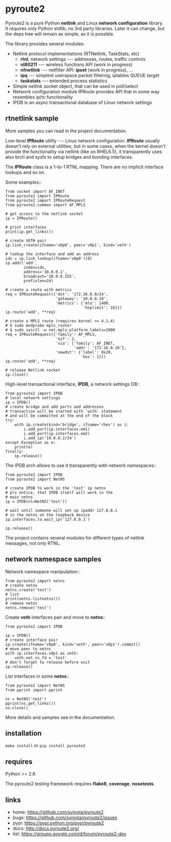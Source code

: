 pyroute2
========

Pyroute2 is a pure Python **netlink** and Linux **network configuration**
library. It requires only Python stdlib, no 3rd party libraries.
Later it can change, but the deps tree will remain as simple, as
it is possible.

The library provides several modules:

* Netlink protocol implementations (RTNetlink, TaskStats, etc)
    * **rtnl**, network settings --- addresses, routes, traffic controls
    * **nl80211** --- wireless functions API (work in progress)
    * **nfnetlink** --- netfilter API: **ipset** (work in progress), ...
    * **ipq** --- simplest userspace packet filtering, iptables QUEUE target
    * **taskstats** --- extended process statistics
* Simple netlink socket object, that can be used in poll/select
* Network configuration module IPRoute provides API that in some
  way resembles ip/tc functionality
* IPDB is an async transactional database of Linux network settings

rtnetlink sample
----------------

More samples you can read in the project documentation.

Low-level **IPRoute** utility --- Linux network configuration.
**IPRoute** usually doesn't rely on external utilities, but in some
cases, when the kernel doesn't provide the functionality via netlink
(like on RHEL6.5), it transparently uses also brctl and sysfs to setup
bridges and bonding interfaces.

The **IPRoute** class is a 1-to-1 RTNL mapping. There are no implicit
interface lookups and so on.

Some examples::

    from socket import AF_INET
    from pyroute2 import IPRoute
    from pyroute2 import IPRouteRequest
    from pyroute2.common import AF_MPLS

    # get access to the netlink socket
    ip = IPRoute()

    # print interfaces
    print(ip.get_links())

    # create VETH pair
    ip.link_create(ifname='v0p0', peer='v0p1', kind='veth')

    # lookup the interface and add an address
    idx = ip.link_lookup(ifname='v0p0')[0]
    ip.addr('add',
            index=idx,
            address='10.0.0.1',
            broadcast='10.0.0.255',
            prefixlen=24)

    # create a route with metrics
    req = IPRouteRequest({'dst': '172.16.0.0/24',
                          'gateway': '10.0.0.10',
                          'metrics': {'mtu': 1400,
                                      'hoplimit': 16}})
    ip.route('add', **req)

    # create a MPLS route (requires kernel >= 4.1.4)
    # $ sudo modprobe mpls_router
    # $ sudo sysctl -w net.mpls.platform_labels=1000
    req = IPRouteRequest({'family': AF_MPLS,
                          'oif': 2,
                          'via': {'family': AF_INET,
                                  'addr': '172.16.0.10'},
                          'newdst': {'label': 0x20,
                                     'bos': 1}})
    ip.route('add', **req)
    
    # release Netlink socket
    ip.close()


High-level transactional interface, **IPDB**, a network settings DB::

    from pyroute2 import IPDB
    # local network settings
    ip = IPDB()
    # create bridge and add ports and addresses
    # transaction will be started with `with` statement
    # and will be committed at the end of the block
    try:
        with ip.create(kind='bridge', ifname='rhev') as i:
            i.add_port(ip.interfaces.em1)
            i.add_port(ip.interfaces.em2)
            i.add_ip('10.0.0.2/24')
    except Exception as e:
        print(e)
    finally:
        ip.release()

The IPDB arch allows to use it transparently with network
namespaces::

    from pyroute2 import IPDB
    from pyroute2 import NetNS

    # create IPDB to work in the 'test' ip netns
    # pls notice, that IPDB itself will work in the
    # main netns
    ip = IPDB(nl=NetNS('test'))

    # wait until someone will set up ipaddr 127.0.0.1
    # in the netns on the loopback device
    ip.interfaces.lo.wait_ip('127.0.0.1')

    ip.release()

The project contains several modules for different types of
netlink messages, not only RTNL.

network namespace samples
-------------------------

Network namespace manipulation::

    from pyroute2 import netns
    # create netns
    netns.create('test')
    # list
    print(netns.listnetns())
    # remove netns
    netns.remove('test')

Create **veth** interfaces pair and move to **netns**::

    from pyroute2 import IPDB

    ip = IPDB()
    # create interface pair
    ip.create(ifname='v0p0', kind='veth', peer='v0p1').commit()
    # move peer to netns
    with ip.interfaces.v0p1 as veth:
        veth.net_ns_fd = 'test'
    # don't forget to release before exit
    ip.release()

List interfaces in some **netns**::

    from pyroute2 import NetNS
    from pprint import pprint

    ns = NetNS('test')
    pprint(ns.get_links())
    ns.close()

More details and samples see in the documentation.

installation
------------

`make install` or `pip install pyroute2`

requires
--------

Python >= 2.6

The pyroute2 testing framework requires  **flake8**, **coverage**,
**nosetests**.

links
-----

* home: https://github.com/svinota/pyroute2
* bugs: https://github.com/svinota/pyroute2/issues
* pypi: https://pypi.python.org/pypi/pyroute2
* docs: http://docs.pyroute2.org/
* list: https://groups.google.com/d/forum/pyroute2-dev
